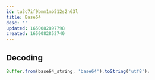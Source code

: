 ```yaml
---
id: tu3c7if9bmm1mb512s2h63l
title: Base64
desc: ''
updated: 1650082897798
created: 1650082852740
---
```


## Decoding

```javascript
Buffer.from(base64_string, 'base64').toString('utf8');
```
